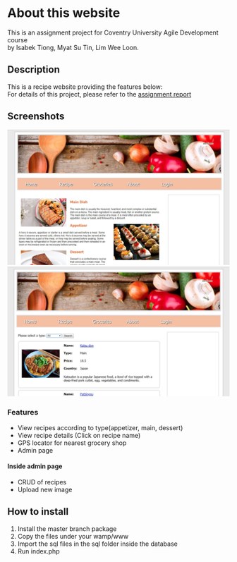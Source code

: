 # About this website
This is an assignment project for Coventry University Agile Development course<br>
by Isabek Tiong, Myat Su Tin, Lim Wee Loon. <br>

## Description
This is a recipe website providing the features below: <br>
For details of this project, please refer to the [assignment report](https://github.com/isabeltiongsk/recipe-website/blob/master/GroupReportv1.pdf)

## Screenshots
![alt text](https://github.com/isabeltiongsk/recipe-website/blob/master/demo/demo1.JPG) <br>
![alt text](https://github.com/isabeltiongsk/recipe-website/blob/master/demo/demo2.JPG) <br>

### Features
* View recipes according to type(appetizer, main, dessert)
* View recipe details (Click on recipe name)
* GPS locator for nearest grocery shop
* Admin page

#### Inside admin page
* CRUD of recipes
* Upload new image

## How to install
1. Install the master branch package <br>
2. Copy the files under your wamp/www <br>
3. Import the sql files in the sql folder inside the database <br>
4. Run index.php <br>


